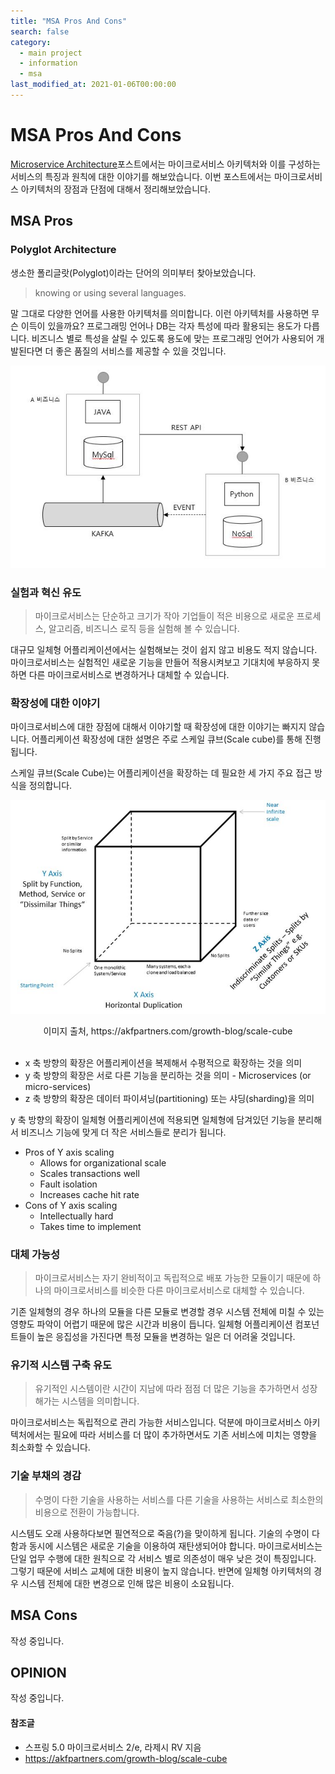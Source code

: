```yaml
---
title: "MSA Pros And Cons"
search: false
category: 
  - main project
  - information
  - msa
last_modified_at: 2021-01-06T00:00:00
---
```


# MSA Pros And Cons<br>

[Microservice Architecture][msa-blogLink]포스트에서는 마이크로서비스 아키텍처와 이를 구성하는 서비스의 특징과 원칙에 대한 이야기를 해보았습니다.
이번 포스트에서는 마이크로서비스 아키텍처의 장점과 단점에 대해서 정리해보았습니다. 

## MSA Pros
### Polyglot Architecture
생소한 폴리글랏(Polyglot)이라는 단어의 의미부터 찾아보았습니다. 

> knowing or using several languages.

말 그대로 다양한 언어를 사용한 아키텍처를 의미합니다. 
이런 아키텍처를 사용하면 무슨 이득이 있을까요? 
프로그래밍 언어나 DB는 각자 특성에 따라 활용되는 용도가 다릅니다. 
비즈니스 별로 특성을 살릴 수 있도록 용도에 맞는 프로그래밍 언어가 사용되어 개발된다면 더 좋은 품질의 서비스를 제공할 수 있을 것입니다. 

<p align="center"><img src="/images/msa-pros-and-cons-1.JPG"></p>

### 실험과 혁신 유도
> 마이크로서비스는 단순하고 크기가 작아 기업들이 적은 비용으로 새로운 프로세스, 알고리즘, 비즈니스 로직 등을 실험해 볼 수 있습니다. 

대규모 일체형 어플리케이션에서는 실험해보는 것이 쉽지 않고 비용도 적지 않습니다. 
마이크로서비스는 실험적인 새로운 기능을 만들어 적용시켜보고 기대치에 부응하지 못하면 다른 마이크로서비스로 변경하거나 대체할 수 있습니다.

### 확장성에 대한 이야기
마이크로서비스에 대한 장점에 대해서 이야기할 때 확장성에 대한 이야기는 빠지지 않습니다. 
어플리케이션 확장성에 대한 설명은 주로 스케일 큐브(Scale cube)를 통해 진행됩니다. 

스케일 큐브(Scale Cube)는 어플리케이션을 확장하는 데 필요한 세 가지 주요 접근 방식을 정의합니다.

<p align="center"><img src="/images/msa-pros-and-cons-2.JPG"></p>
<center>이미지 출처, https://akfpartners.com/growth-blog/scale-cube</center><br>

- x 축 방향의 확장은 어플리케이션을 복제해서 수평적으로 확장하는 것을 의미
- y 축 방향의 확장은 서로 다른 기능을 분리하는 것을 의미 - Microservices (or micro-services)
- z 축 방향의 확장은 데이터 파이셔닝(partitioning) 또는 샤딩(sharding)을 의미

y 축 방향의 확장이 일체형 어플리케이션에 적용되면 일체형에 담겨있던 기능을 분리해서 비즈니스 기능에 맞게 더 작은 서비스들로 분리가 됩니다. 

- Pros of Y axis scaling
  - Allows for organizational scale
  - Scales transactions well
  - Fault isolation
  - Increases cache hit rate
- Cons of Y axis scaling
  - Intellectually hard
  - Takes time to implement
    
### 대체 가능성
> 마이크로서비스는 자기 완비적이고 독립적으로 배포 가능한 모듈이기 때문에 하나의 마이크로서비스를 비슷한 다른 마이크로서비스로 대체할 수 있습니다. 

기존 일체형의 경우 하나의 모듈을 다른 모듈로 변경할 경우 시스템 전체에 미칠 수 있는 영향도 파악이 어렵기 때문에 많은 시간과 비용이 듭니다. 
일체형 어플리케이션 컴포넌트들이 높은 응집성을 가진다면 특정 모듈을 변경하는 일은 더 어려울 것입니다. 

### 유기적 시스템 구축 유도
> 유기적인 시스템이란 시간이 지남에 따라 점점 더 많은 기능을 추가하면서 성장해가는 시스템을 의미합니다.

마이크로서비스는 독립적으로 관리 가능한 서비스입니다. 
덕분에 마이크로서비스 아키텍처에서는 필요에 따라 서비스를 더 많이 추가하면서도 기존 서비스에 미치는 영향을 최소화할 수 있습니다. 

### 기술 부채의 경감
> 수명이 다한 기술을 사용하는 서비스를 다른 기술을 사용하는 서비스로 최소한의 비용으로 전환이 가능합니다.

시스템도 오래 사용하다보면 필연적으로 죽음(?)을 맞이하게 됩니다. 
기술의 수명이 다함과 동시에 시스템은 새로운 기술을 이용하여 재탄생되어야 합니다. 
마이크로서비스는 단일 업무 수행에 대한 원칙으로 각 서비스 별로 의존성이 매우 낮은 것이 특징입니다. 
그렇기 때문에 서비스 교체에 대한 비용이 높지 않습니다. 
반면에 일체형 아키텍처의 경우 시스템 전체에 대한 변경으로 인해 많은 비용이 소요됩니다.

## MSA Cons
작성 중입니다.

## OPINION
작성 중입니다.

#### 참조글
- 스프링 5.0 마이크로서비스 2/e, 라제시 RV 지음
- <https://akfpartners.com/growth-blog/scale-cube>

[msa-blogLink]: https://junhyunny.github.io/main%20project/information/msa/microservice-architecture/